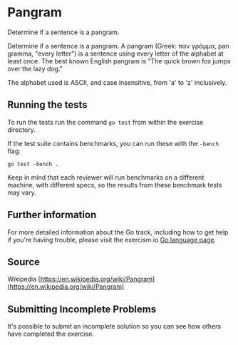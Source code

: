 # Pangram

Determine if a sentence is a pangram.

Determine if a sentence is a pangram. A pangram (Greek: παν γράμμα, pan gramma,
"every letter") is a sentence using every letter of the alphabet at least once.
The best known English pangram is "The quick brown fox jumps over the lazy dog."

The alphabet used is ASCII, and case insensitive, from 'a' to 'z'
inclusively.

## Running the tests

To run the tests run the command `go test` from within the exercise directory.

If the test suite contains benchmarks, you can run these with the `-bench`
flag:

    go test -bench .

Keep in mind that each reviewer will run benchmarks on a different machine, with
different specs, so the results from these benchmark tests may vary.

## Further information

For more detailed information about the Go track, including how to get help if
you're having trouble, please visit the exercism.io [Go language page](http://exercism.io/languages/go/about).

## Source

Wikipedia [https://en.wikipedia.org/wiki/Pangram](https://en.wikipedia.org/wiki/Pangram)

## Submitting Incomplete Problems
It's possible to submit an incomplete solution so you can see how others have completed the exercise.

